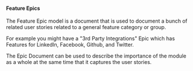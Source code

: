 #### Feature Epics

The Feature Epic model is a document that is used to document a bunch of related user stories related to a general feature category or group.

For example you might have a "3rd Party Integrations" Epic which has Features for LinkedIn, Facebook, Github, and Twitter.  

The Epic Document can be used to describe the importance of the module as a whole at the same time that it captures the user stories.
